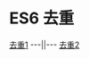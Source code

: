 # ES6 去重

[去重1](https://blog.csdn.net/ZYS10000/article/details/109955135) ---||--- [去重2](http://blog.sina.com.cn/s/blog_be2200300102wvvq.html)